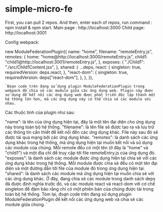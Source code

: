 # simple-micro-fe

First, you can pull 2 repos. And then, enter each of repos, run command : npm install & npm start. 
Main page : http://localhost:3000
Child page: http://localhost:3001

Config webpack: 

new ModuleFederationPlugin({
      name: "home",
      filename: "remoteEntry.js",
      remotes: {
        home: "home@http://localhost:3000/remoteEntry.js",
        child1: "child1@http://localhost:3001/remoteEntry.js",
      },
      exposes: {
        "./Child1": "./src/Child1Content.jsx",
      },
      shared: {
        ...deps,
        react: {
          singleton: true,
          requiredVersion: deps.react,
        },
        "react-dom": {
          singleton: true,
          requiredVersion: deps["react-dom"],
        },
      },
    }),
    
    `Đoạn code trên đang sử dụng plugin ModuleFederationPlugin trong webpack để chia sẻ các module giữa các ứng dụng web. Plugin này được sử dụng để kết nối các ứng dụng web được phát triển độc lập thành một hệ thống lớn hơn, mà các ứng dụng này có thể chia sẻ các module với nhau.

Các thuộc tính của plugin như sau:

"name": là tên của ứng dụng hiện tại, đây là một tên đại diện cho ứng dụng này trong toàn bộ hệ thống.
"filename": là tên file sẽ được tạo ra và lưu trữ các thông tin cần thiết để kết nối đến các ứng dụng khác. File này sau đó sẽ được tải qua mạng bởi các ứng dụng khác.
"remotes": là danh sách các ứng dụng khác trong hệ thống, mà ứng dụng hiện tại muốn kết nối và sử dụng các module của chúng. Mỗi remote đều có một tên (ở đây là "home" và "child1") và một địa chỉ để truy cập tới file remoteEntry.js của ứng dụng đó.
"exposes": là danh sách các module được ứng dụng hiện tại chia sẻ với các ứng dụng khác trong hệ thống. Mỗi module được chia sẻ đều có một tên đại diện và một đường dẫn tới file của module đó trong ứng dụng hiện tại.
"shared": là danh sách các module mà ứng dụng hiện tại muốn chia sẻ với các ứng dụng khác. Ở đây, đang chia sẻ các module trong danh sách deps đã được định nghĩa trước đó, và các module react và react-dom với cơ chế singleton để đảm bảo rằng chỉ có một phiên bản của chúng được tải trong toàn bộ hệ thống.
Tóm lại, đoạn code trên đang sử dụng plugin ModuleFederationPlugin để kết nối các ứng dụng web và chia sẻ các module giữa chúng. ` 
